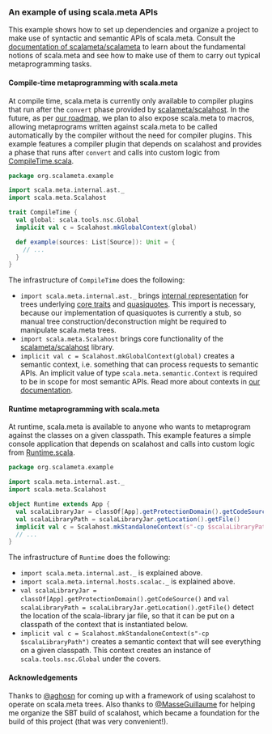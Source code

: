### An example of using scala.meta APIs

This example shows how to set up dependencies and organize a project to make use of syntactic and semantic APIs of scala.meta. Consult the [documentation of scalameta/scalameta](https://github.com/scalameta/scalameta/blob/master/README.md) to learn about the fundamental notions of scala.meta and see how to make use of them to carry out typical metaprogramming tasks.

#### Compile-time metaprogramming with scala.meta

At compile time, scala.meta is currently only available to compiler plugins that run after the `convert` phase provided by [scalameta/scalahost](https://github.com/scalameta/scalahost). In the future, as per [our roadmap](https://github.com/scalameta/scalameta/blob/master/docs/roadmap.md), we plan to also expose scala.meta to macros, allowing metaprograms written against scala.meta to be called automatically by the compiler without the need for compiler plugins. This example features a compiler plugin that depends on scalahost and provides a phase that runs after `convert` and calls into custom logic from [CompileTime.scala](https://github.com/scalameta/example/blob/master/compiletime/src/main/scala/org/scalameta/example/CompileTime.scala).

```scala
package org.scalameta.example

import scala.meta.internal.ast._
import scala.meta.Scalahost

trait CompileTime {
  val global: scala.tools.nsc.Global
  implicit val c = Scalahost.mkGlobalContext(global)

  def example(sources: List[Source]): Unit = {
    // ...
  }
}
```

The infrastructure of `CompileTime` does the following:
  * `import scala.meta.internal.ast._` brings [internal representation](https://github.com/scalameta/scalameta/blob/master/scalameta/src/main/scala/scala/meta/Trees.scala#70) for trees underlying [core traits](https://github.com/scalameta/scalameta/blob/master/scalameta/src/main/scala/scala/meta/Trees.scala) and [quasiquotes](https://github.com/scalameta/scalameta/blob/master/scalameta/src/main/scala/scala/meta/package.scala). This import is necessary, because our implementation of  quasiquotes is currently a stub, so manual tree construction/deconstruction might be required to manipulate scala.meta trees.
  * `import scala.meta.Scalahost` brings core functionality of the [scalameta/scalahost](https://github.com/scalameta/scalahost) library.
  * `implicit val c = Scalahost.mkGlobalContext(global)` creates a semantic context, i.e. something that can process requests to semantic APIs. An implicit value of type `scala.meta.semantic.Context` is required to be in scope for most semantic APIs. Read more about contexts in [our documentation](https://github.com/scalameta/scalameta/blob/master/README.md).

#### Runtime metaprogramming with scala.meta

At runtime, scala.meta is available to anyone who wants to metaprogram against the classes on a given classpath. This example features a simple console application that depends on scalahost and calls into custom logic from [Runtime.scala](https://github.com/scalameta/example/blob/master/runtime/src/main/scala/org/scalameta/example/Runtime.scala).

```scala
package org.scalameta.example

import scala.meta.internal.ast._
import scala.meta.Scalahost

object Runtime extends App {
  val scalaLibraryJar = classOf[App].getProtectionDomain().getCodeSource()
  val scalaLibraryPath = scalaLibraryJar.getLocation().getFile()
  implicit val c = Scalahost.mkStandaloneContext(s"-cp $scalaLibraryPath")
  // ...
}
```

The infrastructure of `Runtime` does the following:
  * `import scala.meta.internal.ast._` is explained above.
  * `import scala.meta.internal.hosts.scalac._` is explained above.
  * `val scalaLibraryJar = classOf[App].getProtectionDomain().getCodeSource()` and `val scalaLibraryPath = scalaLibraryJar.getLocation().getFile()` detect the location of the scala-library jar file, so that it can be put on a classpath of the context that is instantiated below.
  * `implicit val c = Scalahost.mkStandaloneContext(s"-cp $scalaLibraryPath")` creates a semantic context that will see everything on a given classpath. This context creates an instance of `scala.tools.nsc.Global` under the covers.

#### Acknowledgements

Thanks to [@aghosn](https://github.com/aghosn) for coming up with a framework of using scalahost to operate on scala.meta trees. Also thanks to [@MasseGuillaume](https://github.com/MasseGuillaume) for helping me organize the SBT build of scalahost, which became a foundation for the build of this project (that was very convenient!).
